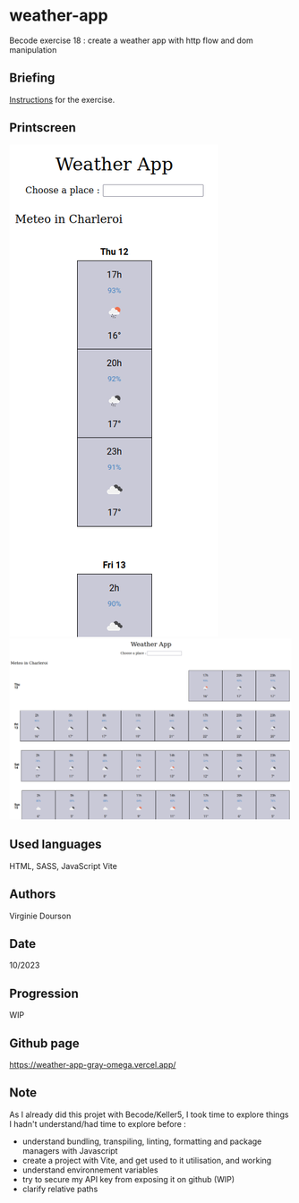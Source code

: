 # weather-app
Becode exercise 18 : create a weather app with http flow and dom manipulation

## Briefing
[Instructions](https://github.com/becodeorg/CRL-KELLER-6/tree/main/1.TRAIL/2.The-Hill/1.DOM/13.Weather-app) for the exercise.

## Printscreen
![Printscreen mobile](assets/Printscreen-mobile.png)
![Printscreen desktop](assets/Printscreen-desktop.png)

## Used languages
HTML, SASS, JavaScript
Vite

## Authors
Virginie Dourson

## Date
10/2023

## Progression
WIP

## Github page
https://weather-app-gray-omega.vercel.app/

## Note
As I already did this projet with Becode/Keller5, I took time to explore things I hadn't understand/had time to explore before :
- understand bundling, transpiling, linting, formatting and package managers with Javascript 
- create a project with Vite, and get used to it utilisation, and working
- understand environnement variables
- try to secure my API key from exposing it on github (WIP)
- clarify relative paths

